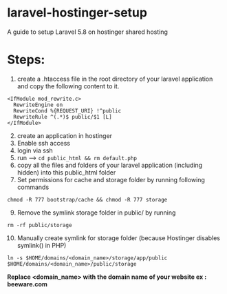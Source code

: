 # laravel-hostinger-setup
A guide to setup Laravel 5.8 on hostinger shared hosting


# Steps:

1. create a .htaccess file in the root directory of your laravel application and copy the following content to it.
```
<IfModule mod_rewrite.c>
  RewriteEngine on
  RewriteCond %{REQUEST_URI} !^public
  RewriteRule ^(.*)$ public/$1 [L]
</IfModule>
```
2. create an application in hostinger
3. Enable ssh access
4. login via ssh
5. run --> `cd public_html && rm default.php`
6. copy all the files and folders of your laravel application (including hidden) into this public_html folder
7. Set permissions for cache and storage folder by running following commands
```
chmod -R 777 bootstrap/cache && chmod -R 777 storage
````
9. Remove the symlink storage folder in public/ by running
```
rm -rf public/storage
```
10. Manually create symlink for storage folder (because Hostinger disables symlink() in PHP)
```
ln -s $HOME/domains/<domain_name>/storage/app/public $HOME/domains/<domain_name>/public/storage
```
**Replace <domain_name> with the domain name of your website ex : beeware.com**  
